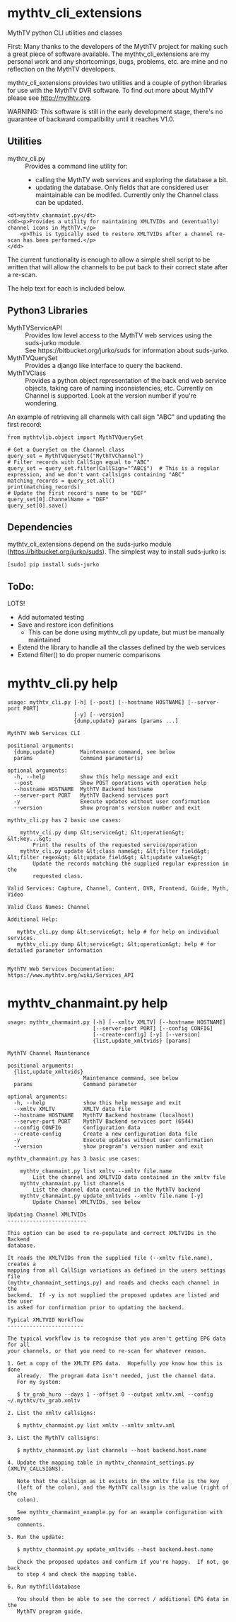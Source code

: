 # mythtv_cli_extensions
MythTV python CLI utilities and classes

First: Many thanks to the developers of the MythTV project for making such a great piece of software available.  The mythtv_cli_extensions are my personal work and any shortcomings, bugs, problems, etc. are mine and no reflection on the MythTV developers.

mythtv_cli_extensions provides two utilities and a couple of python libraries for use with the MythTV DVR software.  To find out more about MythTV please see http://mythtv.org.

WARNING: This software is still in the early development stage, there's no guarantee of backward compatibility until it reaches V1.0.

## Utilities

<dl>
    <dt>mythtv_cli.py</dt>
    <dd>Provides a command line utility for:
    <ul>
        <li>calling the MythTV web services and exploring the database a bit.</li>
        <li>updating the database.  Only fields that are considered user maintainable can be modifed.  Currently only the Channel class can be updated.
    </dd>

    <dt>mythtv_chanmaint.py</dt>
    <dd><p>Provides a utility for maintaining XMLTVIDs and (eventually) channel icons in MythTV.</p>
        <p>This is typically used to restore XMLTVIDs after a channel re-scan has been performed.</p>
    </dd>
</dl>

The current functionality is enough to allow a simple shell script to be written that will allow the channels to be put back to their correct state after a re-scan.

The help text for each is included below.

## Python3 Libraries

<dl>
    <dt>MythTVServiceAPI</dt>
    <dd>Provides low level access to the MythTV web services using the suds-jurko module.<br/>
        See https://bitbucket.org/jurko/suds for information about suds-jurko.</dd>
    <dt>MythTVQuerySet</dt>
    <dd>Provides a django like interface to query the backend.</dd>
    <dt>MythTVClass</dt>
    <dd>Provides a python object representation of the back end web service objects, taking care of naming inconsistencies, etc.  Currently on Channel is supported.  Look at the version number if you're wondering.</dd>
</dl>

An example of retrieving all channels with call sign "ABC" and updating the first record:

```
from mythtvlib.object import MythTVQuerySet

# Get a QuerySet on the Channel class
query_set = MythTVQuerySet("MythTVChannel")
# Filter records with CallSign equal to "ABC"
query_set = query_set.filter(CallSign="^ABC$")  # This is a regular expression, and we don't want callsigns containing "ABC"
matching_records = query_set.all()
print(matching_records)
# Update the first record's name to be "DEF"
query_set[0].ChannelName = "DEF"
query_set[0].save()
```


## Dependencies

mythtv_cli_extensions depend on the suds-jurko module (https://bitbucket.org/jurko/suds).  The simplest way to install suds-jurko is:

    [sudo] pip install suds-jurko


## ToDo:

LOTS!

* Add automated testing
* Save and restore icon definitions
  * This can be done using mythtv_cli.py update, but must be manually maintained
* Extend the library to handle all the classes defined by the web services
* Extend filter() to do proper numeric comparisons

# mythtv_cli.py help

```
usage: mythtv_cli.py [-h] [--post] [--hostname HOSTNAME] [--server-port PORT]
                     [-y] [--version]
                     {dump,update} params [params ...]

MythTV Web Services CLI

positional arguments:
  {dump,update}        Maintenance command, see below
  params               Command parameter(s)

optional arguments:
  -h, --help           show this help message and exit
  --post               Show POST operations with operation help
  --hostname HOSTNAME  MythTV Backend hostname
  --server-port PORT   MythTV Backend services port
  -y                   Execute updates without user confirmation
  --version            show program's version number and exit

mythtv_cli.py has 2 basic use cases:

    mythtv_cli.py dump &lt;service&gt; &lt;operation&gt; &lt;key...&gt;
        Print the results of the requested service/operation
    mythtv_cli.py update &lt;class name&gt; &lt;filter field&gt; &lt;filter regex&gt; &lt;update field&gt; &lt;update value&gt;
        Update the records matching the supplied regular expression in the
        requested class.

Valid Services: Capture, Channel, Content, DVR, Frontend, Guide, Myth, Video

Valid Class Names: Channel

Additional Help:

   mythtv_cli.py dump &lt;service&gt; help # for help on individual services.
   mythtv_cli.py dump &lt;service&gt; &lt;operation&gt; help # for detailed parameter information

    
MythTV Web Services Documentation: https://www.mythtv.org/wiki/Services_API
```

# mythtv_chanmaint.py help

```
usage: mythtv_chanmaint.py [-h] [--xmltv XMLTV] [--hostname HOSTNAME]
                           [--server-port PORT] [--config CONFIG]
                           [--create-config] [-y] [--version]
                           {list,update_xmltvids} [params]

MythTV Channel Maintenance

positional arguments:
  {list,update_xmltvids}
                        Maintenance command, see below
  params                Command parameter

optional arguments:
  -h, --help            show this help message and exit
  --xmltv XMLTV         XMLTV data file
  --hostname HOSTNAME   MythTV Backend hostname (localhost)
  --server-port PORT    MythTV Backend services port (6544)
  --config CONFIG       Configuration data
  --create-config       Create a new configuration data file
  -y                    Execute updates without user confirmation
  --version             show program's version number and exit

mythtv_chanmaint.py has 3 basic use cases:

    mythtv_chanmaint.py list xmltv --xmltv file.name
        List the channel and XMLTVID data contained in the xmltv file
    mythtv_chanmaint.py list channels
        List the channel data contained in the MythTV backend
    mythtv_chanmaint.py update_xmltvids --xmltv file.name [-y]
        Update Channel XMLTVIDs, see below

Updating Channel XMLTVIDs
-------------------------

This option can be used to re-populate and correct XMLTVIDs in the Backend
database.

It reads the XMLTVIDs from the supplied file (--xmltv file.name), creates a
mapping from all CallSign variations as defined in the users settings file
(mythtv_chanmaint_settings.py) and reads and checks each channel in the 
backend.  If -y is not supplied the proposed updates are listed and the user
is asked for confirmation prior to updating the backend.

Typical XMLTVID Workflow
------------------------

The typical workflow is to recognise that you aren't getting EPG data for all
your channels, or that you need to re-scan for whatever reason.

1. Get a copy of the XMLTV EPG data.  Hopefully you know how this is done
   already.  The program data isn't needed, just the channel data.
   For my system:

   $ tv_grab_huro --days 1 --offset 0 --output xmltv.xml --config ~/.mythtv/tv_grab.xmltv

2. List the xmltv callsigns:

   $ mythtv_chanmaint.py list xmltv --xmltv xmltv.xml

3. List the MythTV callsigns:

   $ mythtv_chanmaint.py list channels --host backend.host.name

4. Update the mapping table in mythtv_chanmaint_settings.py (XMLTV_CALLSIGNS).

   Note that the callsign as it exists in the xmltv file is the key
   (left of the colon), and the MythTV callsign is the value (right of the
   colon).

   See mythtv_chanmaint_example.py for an example configuration with some
   comments.

5. Run the update:

   $ mythtv_chanmaint.py update_xmltvids --host backend.host.name

   Check the proposed updates and confirm if you're happy.  If not, go back
   to step 4 and check the mapping table.

6. Run mythfilldatabase

   You should then be able to see the correct / additional EPG data in the
   MythTV program guide.
```

